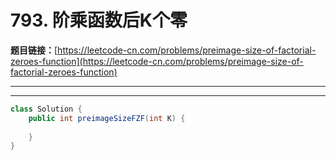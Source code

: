 # 793. 阶乘函数后K个零

**题目链接：**[https://leetcode-cn.com/problems/preimage-size-of-factorial-zeroes-function](https://leetcode-cn.com/problems/preimage-size-of-factorial-zeroes-function)

---

<Cards card="leetcode_793_preimage-size-of-factorial-zeroes-function"></Cards>

---

```java
class Solution {
    public int preimageSizeFZF(int K) {
        
    }
}
```